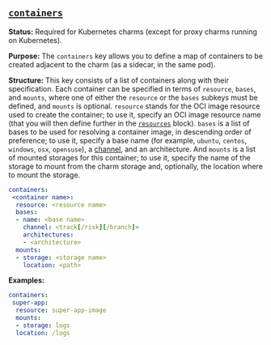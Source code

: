 <a href="#heading--containers"><h2 id="heading--containers">`containers`</h2></a>

**Status:** Required for Kubernetes charms (except for proxy charms running on Kubernetes).

**Purpose:** The `containers` key allows you to define a map of containers to be created adjacent to the charm (as a sidecar, in the same pod).

**Structure:** This key consists of a list of containers along with their specification. Each container can be specified in terms of `resource`, `bases`, and `mounts`, where one of either the `resource` or the `bases` subkeys must be defined, and `mounts` is optional. `resource` stands for the OCI image resource used to create the container; to use it, specify  an OCI image resource name (that you will then define further in the [`resources`](#heading--resources) block). `bases` is a list of bases to be used for resolving a container image, in descending order of preference; to use it, specify a base name (for example, `ubuntu`, `centos`, `windows`, `osx`, `opensuse`), a [channel](https://snapcraft.io/docs/channels), and an architecture.  And `mounts` is a list of mounted storages for this container; to use it, specify the name of the storage to mount from the charm storage and, optionally, the location where to mount the storage.

```yaml
containers:
 <container name>:
  resource: <resource name>
  bases:
  - name: <base name>
    channel: <track[/risk][/branch]>
    architectures:
    - <architecture>
  mounts:
  - storage: <storage name>
    location: <path>
```

**Examples:**

```yaml
containers:
 super-app:
  resource: super-app-image
  mounts:
  - storage: logs
  location: /logs
```
